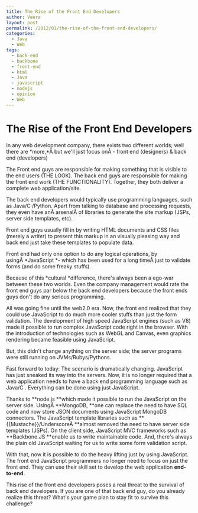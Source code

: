 ```yaml
---
title: The Rise of the Front End Developers
author: Veera
layout: post
permalink: /2012/01/the-rise-of-the-front-end-developers/
categories:
  - Java
  - Web
tags:
  - back-end
  - backbone
  - front-end
  - html
  - Java
  - javascript
  - nodejs
  - opinion
  - Web
---
```

# The Rise of the Front End Developers

In any web development company, there exists two different worlds; well there are *more,*Â but we'll just focus onÂ - front end (designers) & back end (developers)

The Front end guys are responsible for making something that is visible to the end users (THE LOOK). The back end guys are responsible for making the front end work (THE FUNCTIONALITY). Together, they both deliver a complete web application/site.

The back end developers would typically use programming languages, such as Java/C /Python. Apart from talking to database and processing requests, they even have anÂ arsenalÂ of libraries to generate the site markup (JSPs, server side templates, etc).

Front end guys usually fill in by writing HTML documents and CSS files (merely a *writer*) to present this markup in an visually pleasing way and back end just take these templates to populate data.

Front end had only one option to do any logical operations, by usingÂ *JavaScript *- which has been used for a long timeÂ just to validate forms (and do some freaky stuffs).

Because of this *cultural *difference, there's always been a ego-war between these two worlds. Even the company management would rate the front end guys par below the back end developers because the front ends guys don't do any serious programming.

All was going fine until the web2.0 era. Now, the front end realized that they could use JavaScript to do much more cooler stuffs than just the form validation. The development of high speed JavaScript engines (such as V8) made it possible to run complex JavaScript code right in the browser. With the introduction of technologies such as WebGL and Canvas, even graphics rendering became feasible using JavaScript.

But, this didn't change anything on the server side; the server programs were still running on JVMs/Rubys/Pythons.

Fast forward to today: The scenario is dramatically changing. JavaScript has just sneaked its way into the servers. Now, it is no longer required that a web application needs to have a back end programming language such as Java/C . Everything can be done using just JavaScript.

Thanks to **node.js **which made it possible to run the JavaScript on the server side. UsingÂ **MongoDB, **one can replace the need to have SQL code and now store JSON documents using JavaScript MongoDB connectors. The JavaScript template libraries such as **{{Mustache}}/UnderscoreÂ **almost removed the need to have server side templates (JSPs). On the client side, JavaScript MVC frameworks such as **Backbone.JS **enable us to write maintainable code. And, there's always the plain old JavaScript waiting for us to write some form validation script.

With that, now it is possible to do the heavy lifting just by using JavaScript. The front end JavaScript programmers no longer need to focus on just the front end. They can use their skill set to develop the web application **end-to-end.**

This rise of the front end developers poses a real threat to the survival of back end developers. If you are one of that back end guy, do you already realize this threat? What's your game plan to stay fit to survive this challenge?